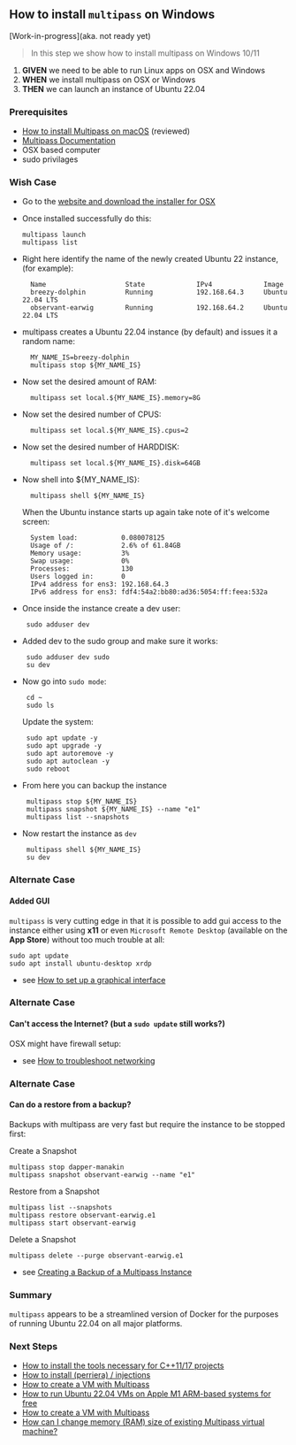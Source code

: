 ## How to install `multipass` on Windows 
[Work-in-progress](aka. not ready yet)

> In this step we show how to install multipass on Windows 10/11

 1. **GIVEN** we need to be able to run Linux apps on OSX and Windows
 2. **WHEN** we install multipass on OSX or Windows 
 3. **THEN** we can launch an instance of Ubuntu 22.04 

### Prerequisites
- [How to install Multipass on macOS](https://multipass.run/docs/installing-on-macos#heading--install-upgrade-uninstall) (reviewed)
- [Multipass Documentation](https://multipass.run/docs)
- OSX based computer
- sudo privilages 

### Wish Case

  - Go to the [website and download the installer for OSX](https://multipass.run/docs/installing-on-macos#heading--install-upgrade-uninstall)
  - Once installed successfully do this:
	
		multipass launch
		multipass list

- Right here identify the name of the newly created Ubuntu 22 instance, (for example):

		Name                    State             IPv4             Image
		breezy-dolphin          Running           192.168.64.3     Ubuntu 22.04 LTS
		observant-earwig        Running           192.168.64.2     Ubuntu 22.04 LTS

- multipass creates a Ubuntu 22.04 instance (by default) and issues it a random name:

		MY_NAME_IS=breezy-dolphin
		multipass stop ${MY_NAME_IS}

- Now set the desired amount of RAM:

		multipass set local.${MY_NAME_IS}.memory=8G

- Now set the desired number of CPUS:

		multipass set local.${MY_NAME_IS}.cpus=2   

- Now set the desired number of HARDDISK:

		multipass set local.${MY_NAME_IS}.disk=64GB

- Now shell into ${MY_NAME_IS}:

		multipass shell ${MY_NAME_IS}

	When the Ubuntu instance starts up again take note of it's welcome screen:

		System load:           0.080078125
		Usage of /:            2.6% of 61.84GB
		Memory usage:          3%
		Swap usage:            0%
		Processes:             130
		Users logged in:       0
		IPv4 address for ens3: 192.168.64.3
		IPv6 address for ens3: fdf4:54a2:bb80:ad36:5054:ff:feea:532a

 - Once inside the instance create a dev user:

		sudo adduser dev

 - Added dev to the sudo group and make sure it works:

		sudo adduser dev sudo
		su dev

 - Now go into `sudo mode`:

		cd ~
		sudo ls

 	Update the system:

 		sudo apt update -y
		sudo apt upgrade -y
		sudo apt autoremove -y
		sudo apt autoclean -y
		sudo reboot 

 - From here you can backup the instance

		multipass stop ${MY_NAME_IS}
		multipass snapshot ${MY_NAME_IS} --name "e1"
		multipass list --snapshots

 - Now restart the instance as `dev`

		multipass shell ${MY_NAME_IS}
		su dev


### Alternate Case
#### Added GUI
`multipass` is very cutting edge in that it is possible to add gui access to the instance either using **x11** or even `Microsoft Remote Desktop` (available on the **App Store**) without too much trouble at all:

	sudo apt update
	sudo apt install ubuntu-desktop xrdp

- see [How to set up a graphical interface](https://multipass.run/docs/set-up-a-graphical-interface)

### Alternate Case
#### Can't access the Internet? (but a `sudo update` still works?)
OSX might have firewall setup:
 - see [How to troubleshoot networking](https://multipass.run/docs/troubleshoot-networking#heading--dns-problems)

### Alternate Case
#### Can do a restore from a backup?
Backups with multipass are very fast but require the instance to be stopped first:

 Create a Snapshot

	multipass stop dapper-manakin
	multipass snapshot observant-earwig --name "e1"

Restore from a Snapshot

	multipass list --snapshots
	multipass restore observant-earwig.e1 
	multipass start observant-earwig

Delete a Snapshot

	multipass delete --purge observant-earwig.e1
	
 - see [Creating a Backup of a Multipass Instance](https://github-wiki-see.page/m/dialloi659/multipass/wiki/Creating-a-Backup-of-a-Multipass-Instance)

### Summary
`multipass` appears to be a streamlined version of Docker for the purposes of running Ubuntu 22.04 on all major platforms. 

### Next Steps

- [How to install the tools necessary for C++11/17 projects](https://github.com/perriera/for_interfaces/blob/main/linux/INSTALL.md)
- [How to install (perriera) / injections](https://github.com/perriera/for_interfaces/blob/main/injections/INSTALL.md)
- [How to create a VM with Multipass](https://ubuntu.com/server/docs/virtualization-multipass)
- [How to run Ubuntu 22.04 VMs on Apple M1 ARM-based systems for free](https://multipass.run/docs/installing-on-macos)
- [How to create a VM with Multipass](https://ubuntu.com/server/docs/virtualization-multipass)
- [How can I change memory (RAM) size of existing Multipass virtual machine?](https://github.com/canonical/multipass/issues/1265)

